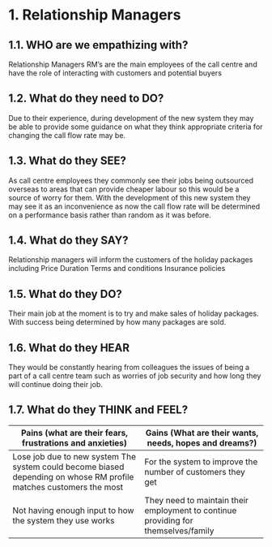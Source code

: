 # 1. Relationship Managers
## 1.1. WHO are we empathizing with?
Relationship Managers
RM’s are the main employees of the call centre and have the role of interacting with customers and potential buyers

## 1.2. What do they need to DO?
Due to their experience, during development of the new system they may be able to provide some guidance on what they think appropriate criteria for changing the call flow rate may be.  

## 1.3. What do they SEE?
As call centre employees they commonly see their jobs being outsourced overseas to areas that can provide cheaper labour so this would be a source of worry for them. With the development of this new system they may see it as an inconvenience as now the call flow rate will be determined on a performance basis rather than random as it was before. 

## 1.4. What do they SAY?
Relationship managers will inform the customers of the holiday packages including
Price
Duration
Terms and conditions
Insurance policies
## 1.5. What do they DO?
Their main job at the moment is to try and make sales of holiday packages. With success being determined by how many packages are sold.

## 1.6. What do they HEAR
They would be constantly hearing from colleagues the issues of being a part of a call centre team such as worries of job security and how long they will continue doing their job.
## 1.7. What do they THINK and FEEL?

Pains (what are their fears, frustrations and anxieties) | Gains (What are their wants, needs, hopes and dreams?)
-------------------------------------------------------- | ------------------------------------------------------
Lose job due to new system The system could become biased depending on whose RM profile matches customers the most | For the system to improve the number of customers  they get
Not having enough input to how the system they use works | They need to maintain their employment to continue providing for themselves/family


